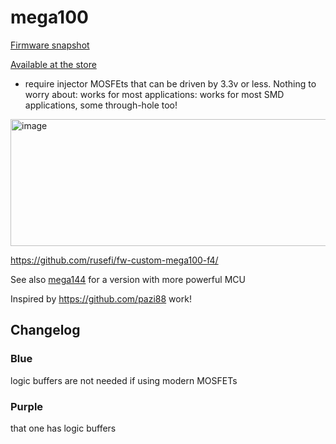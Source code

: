 # mega100

[Firmware snapshot](https://rusefi.com/build_server/rusefi_bundle_mega100.zip)

[Available at the store](https://www.shop.rusefi.com/shop/p/mega100-f4)

* require injector MOSFEts that can be driven by 3.3v or less. Nothing to worry about: works for most applications: works for most SMD applications, some through-hole too!

<img width="559" height="203" alt="image" src="https://github.com/user-attachments/assets/cadba1f9-bc89-41d2-bd09-2bebb97c2fd5" />

https://github.com/rusefi/fw-custom-mega100-f4/

See also [mega144](mega144) for a version with more powerful MCU

Inspired by https://github.com/pazi88 work!

## Changelog

### Blue

logic buffers are not needed if using modern MOSFETs

### Purple

that one has logic buffers
